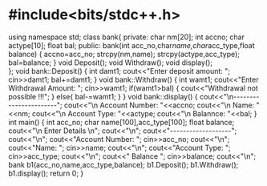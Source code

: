 # #include<bits/stdc++.h>
using namespace std;
class bank{ 
			private:
				char nm[20];
				int accno;
				char actype[10];
				float bal;
			public:
				bank(int acc_no,char*name,char*acc_type,float balance)
				{
					accno=acc_no;
					strcpy(nm,name);
					strcpy(actype,acc_type);
					bal=balance;
				}
				void Deposit();
				void Withdraw();
				void display();				
};
void bank::Deposit()
{
	int damt1;
	cout<<"Enter deposit amount: ";
	cin>>damt1;
	bal+=damt1;
}
void bank::Withdraw()
{
	int wamt1;
	cout<<"Enter Withdrawal Amount: ";
	cin>>wamt1;
	if(wamt1>bal)
	{
		cout<<"Withdrawal not possible !!!";
	}
	else{
		bal-=wamt1;
	}
}
void bank::display()
{
	cout<<"\n-----------------------";
	cout<<"\n Account Number: "<<accno;
	cout<<"\n Name: "<<nm;
	cout<<"\n Account Type: "<<actype;
	cout<<"\n Balannce: "<<bal;
}
int main()
{
	int acc_no;
	char name[100],acc_type[100];
	float balance;
	cout<<"\n Enter Details \n";
	cout<<"\n";
	cout<<"-------------------";
	cout<<"\n";
	cout<<"Account Number:  ";
	cin>>acc_no;
	cout<<"\n";
	cout<<"Name: ";
	cin>>name;
	cout<<"\n";
	cout<<"Account Type: ";
	cin>>acc_type;
	cout<<"\n";
	cout<<" Balance ";
	cin>>balance;
	cout<<"\n";
	bank b1(acc_no,name,acc_type,balance);
	b1.Deposit();
	b1.Withdraw();
	b1.display();
	return 0;
}
